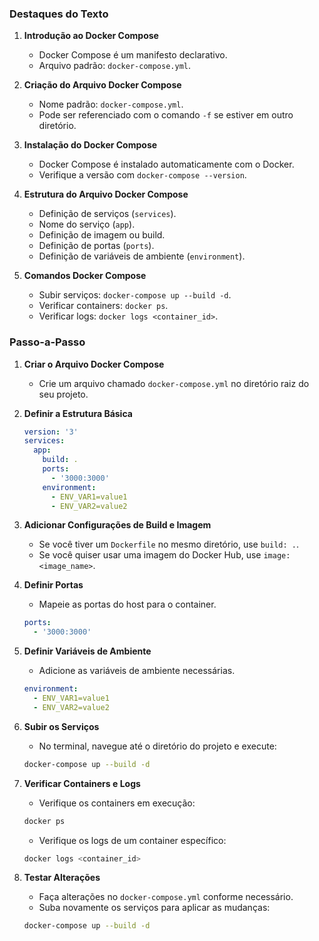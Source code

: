 ### Destaques do Texto

1. **Introdução ao Docker Compose**

   - Docker Compose é um manifesto declarativo.
   - Arquivo padrão: `docker-compose.yml`.

2. **Criação do Arquivo Docker Compose**

   - Nome padrão: `docker-compose.yml`.
   - Pode ser referenciado com o comando `-f` se estiver em outro diretório.

3. **Instalação do Docker Compose**

   - Docker Compose é instalado automaticamente com o Docker.
   - Verifique a versão com `docker-compose --version`.

4. **Estrutura do Arquivo Docker Compose**

   - Definição de serviços (`services`).
   - Nome do serviço (`app`).
   - Definição de imagem ou build.
   - Definição de portas (`ports`).
   - Definição de variáveis de ambiente (`environment`).

5. **Comandos Docker Compose**
   - Subir serviços: `docker-compose up --build -d`.
   - Verificar containers: `docker ps`.
   - Verificar logs: `docker logs <container_id>`.

### Passo-a-Passo

1. **Criar o Arquivo Docker Compose**

   - Crie um arquivo chamado `docker-compose.yml` no diretório raiz do seu projeto.

2. **Definir a Estrutura Básica**

   ```yaml
   version: '3'
   services:
     app:
       build: .
       ports:
         - '3000:3000'
       environment:
         - ENV_VAR1=value1
         - ENV_VAR2=value2
   ```

3. **Adicionar Configurações de Build e Imagem**

   - Se você tiver um `Dockerfile` no mesmo diretório, use `build: .`.
   - Se você quiser usar uma imagem do Docker Hub, use `image: <image_name>`.

4. **Definir Portas**

   - Mapeie as portas do host para o container.

   ```yaml
   ports:
     - '3000:3000'
   ```

5. **Definir Variáveis de Ambiente**

   - Adicione as variáveis de ambiente necessárias.

   ```yaml
   environment:
     - ENV_VAR1=value1
     - ENV_VAR2=value2
   ```

6. **Subir os Serviços**

   - No terminal, navegue até o diretório do projeto e execute:

   ```sh
   docker-compose up --build -d
   ```

7. **Verificar Containers e Logs**

   - Verifique os containers em execução:

   ```sh
   docker ps
   ```

   - Verifique os logs de um container específico:

   ```sh
   docker logs <container_id>
   ```

8. **Testar Alterações**
   - Faça alterações no `docker-compose.yml` conforme necessário.
   - Suba novamente os serviços para aplicar as mudanças:
   ```sh
   docker-compose up --build -d
   ```
